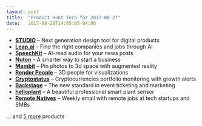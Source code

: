 ```yaml
---
layout: post
title:  "Product Hunt Tech for 2017-08-27"
date:   2017-08-28T14:05:05-04:00
---
```


* **[STUDIO](https://www.producthunt.com/posts/studio-4?utm_campaign=producthunt-api&utm_medium=api&utm_source=Application%3A+Daily+Digest+RSS+%28ID%3A+3202%29)** – Next generation design tool for digital products
* **[Leap.ai](https://www.producthunt.com/posts/leap-ai?utm_campaign=producthunt-api&utm_medium=api&utm_source=Application%3A+Daily+Digest+RSS+%28ID%3A+3202%29)** – Find the right companies and jobs through AI
* **[SpeechKit](https://www.producthunt.com/posts/speechkit?utm_campaign=producthunt-api&utm_medium=api&utm_source=Application%3A+Daily+Digest+RSS+%28ID%3A+3202%29)** – AI-read audio for your news posts
* **[Nuton](https://www.producthunt.com/posts/nuton?utm_campaign=producthunt-api&utm_medium=api&utm_source=Application%3A+Daily+Digest+RSS+%28ID%3A+3202%29)** – A smarter way to start a business
* **[Membit](https://www.producthunt.com/posts/membit?utm_campaign=producthunt-api&utm_medium=api&utm_source=Application%3A+Daily+Digest+RSS+%28ID%3A+3202%29)** – Pin photos to 3d space with augmented reality
* **[Render People](https://www.producthunt.com/posts/render-people?utm_campaign=producthunt-api&utm_medium=api&utm_source=Application%3A+Daily+Digest+RSS+%28ID%3A+3202%29)** – 3D people for visualizations
* **[Cryptostatus](https://www.producthunt.com/posts/cryptostatus?utm_campaign=producthunt-api&utm_medium=api&utm_source=Application%3A+Daily+Digest+RSS+%28ID%3A+3202%29)** – Cryptocurrencies portfolio monitoring with growth alerts
* **[Backstage](https://www.producthunt.com/posts/backstage?utm_campaign=producthunt-api&utm_medium=api&utm_source=Application%3A+Daily+Digest+RSS+%28ID%3A+3202%29)** – The new standard in event ticketing and marketing
* **[helloplant](https://www.producthunt.com/posts/helloplant?utm_campaign=producthunt-api&utm_medium=api&utm_source=Application%3A+Daily+Digest+RSS+%28ID%3A+3202%29)** – A beautiful professional smart plant sensor
* **[Remote Natives](https://www.producthunt.com/posts/remote-natives?utm_campaign=producthunt-api&utm_medium=api&utm_source=Application%3A+Daily+Digest+RSS+%28ID%3A+3202%29)** – Weekly email with remote jobs at tech startups and SMBs

… and [5 more](https://www.producthunt.com/tech) products